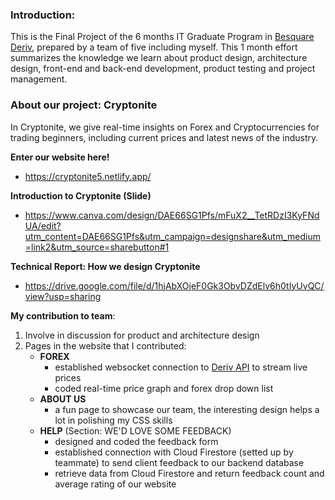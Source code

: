 ### Introduction:
This is the Final Project of the 6 months IT Graduate Program in [Besquare Deriv](https://deriv.com/careers/besquare/), prepared by a team of five including myself. This 1 month effort summarizes the knowledge we learn about product design, architecture design, front-end and back-end development, product testing and project management.

### About our project: Cryptonite
In Cryptonite, we give real-time insights on Forex and Cryptocurrencies for trading beginners, including current prices and latest news of the industry.

**Enter our website here!**
- https://cryptonite5.netlify.app/

**Introduction to Cryptonite (Slide)**
- https://www.canva.com/design/DAE66SG1Pfs/mFuX2__TetRDzI3KyFNdUA/edit?utm_content=DAE66SG1Pfs&utm_campaign=designshare&utm_medium=link2&utm_source=sharebutton#1 

**Technical Report: How we design Cryptonite**
- https://drive.google.com/file/d/1hjAbXOjeF0Gk3ObvDZdElv6h0tIyUvQC/view?usp=sharing

**My contribution to team**:
1. Involve in discussion for product and architecture design
2. Pages in the website that I contributed:
   - **FOREX**
      - established websocket connection to [Deriv API](https://api.deriv.com/docs/getting-started/implement-now/ticks-history) to stream live prices
      - coded real-time price graph and forex drop down list
   - **ABOUT US** 
      - a fun page to showcase our team, the interesting design helps a lot in polishing my CSS skills
   - **HELP** (Section: WE'D LOVE SOME FEEDBACK)
      - designed and coded the feedback form 
      - established connection with Cloud Firestore (setted up by teammate) to send client feedback to our backend database
      - retrieve data from Cloud Firestore and return feedback count and average rating of our website
